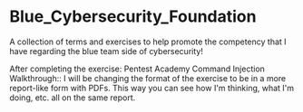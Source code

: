 # Blue_Cybersecurity_Foundation

A collection of terms and exercises to help promote the competency that I have regarding the blue team side of cybersecurity!


After completing the exercise: Pentest Academy Command Injection Walkthrough:: I will be changing the format of the exercise to be in a more report-like form with PDFs. This way you can see how I'm thinking, what I'm doing, etc. all on the same report. 
